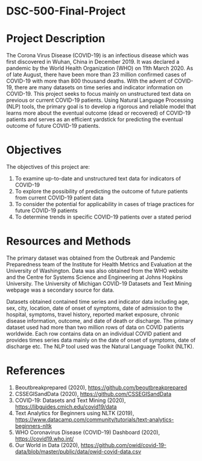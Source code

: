 # DSC-500-Final-Project

# Project Description 
The Corona Virus Disease (COVID-19) is an infectious disease which was first discovered in Wuhan, China in December 2019. It was declared a pandemic by the World Health Organization (WHO) on 11th March 2020. As of late August, there have been more than 23 million confirmed cases of COVID-19 with more than 800 thousand deaths. With the advent of COVID-19, there are many datasets on time series and indicator information on COVID-19. This project seeks to focus mainly on unstructured text data on previous or current COVID-19 patients. Using Natural Language Processing (NLP) tools, the primary goal is to develop a rigorous and reliable model that learns more about the eventual outcome (dead or recovered) of COVID-19 patients and serves as an efficient yardstick for predicting the eventual outcome of future COVID-19 patients.  
 

# Objectives  

The objectives of this project are: 

1. To examine up-to-date and unstructured text data for indicators of COVID-19  
2. To explore the possibility of predicting the outcome of future patients from current COVID-19 patient data  
3. To consider the potential for applicability in cases of triage practices for future COVID-19 patients  
4. To determine trends in specific COVID-19 patients over a stated period 


# Resources and Methods  

The primary dataset was obtained from the Outbreak and Pandemic Preparedness team of the Institute for Health Metrics and Evaluation at the University of Washington. Data was also obtained from the WHO website and the Centre for Systems Science and Engineering at Johns Hopkins University. The University of Michigan COVID-19 Datasets and Text Mining webpage was a secondary source for data.  

Datasets obtained contained time series and indicator data including age, sex, city, location, date of onset of symptoms, date of admission to the hospital, symptoms, travel history, reported market exposure, chronic disease information, outcome, and date of death or discharge. The primary dataset used had more than two million rows of data on COVID patients worldwide. Each row contains data on an individual COVID patient and provides times series data mainly on the date of onset of symptoms, date of discharge etc. The NLP tool used was the Natural Language Toolkit (NLTK).


# References
1. Beoutbreakprepared (2020), https://github.com/beoutbreakprepared 
2. CSSEGISandData (2020), https://github.com/CSSEGISandData  
3. COVID-19: Datasets and Text Mining (2020), https://libguides.cmich.edu/covid19/data  
4. Text Analytics for Beginners using NLTK (2019), https://www.datacamp.com/community/tutorials/text-analytics-beginners-nltk 
5. WHO Coronavirus Disease (COVID-19) Dashboard (2020), https://covid19.who.int/ 
6. Our World in Data (2020), https://github.com/owid/covid-19-data/blob/master/public/data/owid-covid-data.csv  
